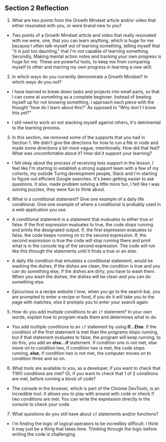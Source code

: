 ## Section 2 Reflection

1. What are two points from the Growth Mindset article and/or video that either resonated with you, or were brand new to you?
* Two points of a Growth Mindset article and video that really resonated with me were, one, that you can learn anything, which is huge for me because I often talk myself out of learning something, telling myself that "it is just too daunting," that I'm not capable of learning something. Secondly, Making mental action notes and tracking your own progress is huge for me. These are powerful tools, to keep me from comparing myself to other and marring my own progress in learning a new skill.

2. In which ways do you currently demonstrate a Growth Mindset? In which ways do you _not_?
* I have learned to  break down tasks and projects into small parts, so that I can come at something as a complete beginner. Instead of beating myself up for not knowing something, I approach each piece with the thought "how do I learn about this?" As opposed to "Why don't I know this yet?"

* I still need to work on not stacking myself against others, it's detrimental to the learning process.

3. In this section, we removed some of the supports that you had in Section 1. We didn't give the directions for how to run a file in node and made some directions a bit more vague, intentionally. How did that feel? What was uncomfortable about it? How did it support your learning?
* I felt okay about the process of receiving less support in the lesson, I feel like I'm starting to establish a strong support team with a few of my cohorts, my outside Turing development people, Slack and I'm starting to figure out efficient Google searches. It's been getting easier to ask questions. It also, made problem solving a little more fun, I felt like I was solving puzzles, they were fun to think about.

4. What is a conditional statement? Give one example of a daily life conditional. Give one example of where a conditional is probably used in a web application you use.
* A conditional statement is a statement that evaluates to either true or false. If the first expression evaluates to true, the code stops running and prints the designated output. If, the first expression evaluates to false, the code keeps running on to the second expression. If, the second expression is true the code will stop running there and print what is in the console log of the second expression. The code will run like this through the statements until it finds a true or an else.

- A daily life condition that emulates a conditional statement, would be washing the dishes. If the dishes are clean, the condition is true and you can do something else, if the dishes are dirty, you have to wash them. When you wash the dishes, the dishes will be clean and you can do something else.

- Epicurious is a recipe website I love, when you go to the search bar, you are prompted to enter a recipe or food, if you do it will take you to the page with matches, else it prompts you to enter your search again.

5. How do you add multiple conditions to an `if` statement? In your own words, explain how to program reads them and determines what to do.
* You add multiple conditions to an `if` statement by using **If...Else**. If the condition of the first statement is met than the programs stops running, but if that statement evaluates to false, the program will keep running, to do this, you add an __else...if__ statement. If condition one is not met, else move on to condition two, if condition two is met, the code stops running, __else__, if condition two is not met, the computer moves on to condition three and so on.

6. What tools are available to you, as a developer, if you want to check that TWO conditions are met? Or, if you want to check that 1 of 2 conditions are met, before running a block of code?
* The console in the browser, which is part of the Chrome DevTools, is an incredible tool. It allows you to play with around with code or check if two conditions are met. You can write the expression directly in the console to check your code.

7. What questions do you still have about `if` statements and/or functions?
* I'm finding the logic of logical operators to be incredibly difficult. I think it may just be a thing that takes time. Thinking through the logic before writing the code is challenging. 
